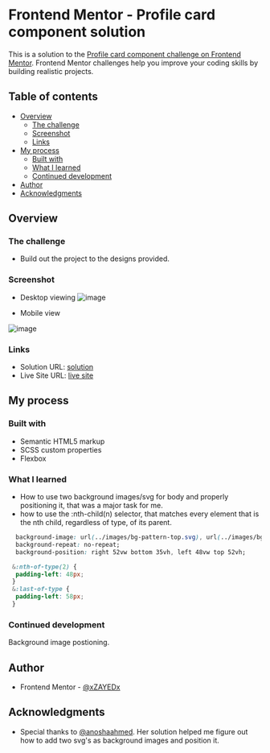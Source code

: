 # Frontend Mentor - Profile card component solution

This is a solution to the [Profile card component challenge on Frontend Mentor](https://www.frontendmentor.io/challenges/profile-card-component-cfArpWshJ). Frontend Mentor challenges help you improve your coding skills by building realistic projects. 

## Table of contents

- [Overview](#overview)
  - [The challenge](#the-challenge)
  - [Screenshot](#screenshot)
  - [Links](#links)
- [My process](#my-process)
  - [Built with](#built-with)
  - [What I learned](#what-i-learned)
  - [Continued development](#continued-development)
- [Author](#author)
- [Acknowledgments](#acknowledgments)

## Overview

### The challenge

- Build out the project to the designs provided.

### Screenshot

- Desktop viewing
![image](https://user-images.githubusercontent.com/46198029/153934650-d39e9603-dbff-4ef4-9fdb-80459a309eba.png)


- Mobile view

![image](https://user-images.githubusercontent.com/46198029/153934817-8d002215-be86-4c60-889f-2f387ce896e4.png)

### Links

- Solution URL: [solution](https://github.com/xZAYEDx/profile-card-component-main)
- Live Site URL: [live site](https://xzayedx.github.io/profile-card-component-main/)

## My process

### Built with

- Semantic HTML5 markup
- SCSS custom properties
- Flexbox

### What I learned

- How to use two background images/svg for body and properly positioning it, that was a major task for me.
- how to use the :nth-child(n) selector, that matches every element that is the nth child, regardless of type, of its parent.

```css
  background-image: url(../images/bg-pattern-top.svg), url(../images/bg-pattern-bottom.svg);
  background-repeat: no-repeat;
  background-position: right 52vw bottom 35vh, left 48vw top 52vh;
```

```css
 &:nth-of-type(2) {
  padding-left: 48px;
 }
 &:last-of-type {
  padding-left: 58px;
 }
```

### Continued development

Background image postioning.

## Author

- Frontend Mentor - [@xZAYEDx](https://www.frontendmentor.io/profile/xZAYEDx)


## Acknowledgments

- Special thanks to [@anoshaahmed](https://www.frontendmentor.io/profile/anoshaahmed). Her solution helped me figure out how to add two svg's as background images and position it.
